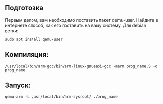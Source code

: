 ## Подготовка
Первым делом, вам необходимо поставить пакет qemu-user. Найдите в интернете
способ, как его поставить на вашу систему. Для debian ветки:
```
sudo apt install qemu-user
```

## Компиляция:
```
/usr/local/bin/arm-gcc/bin/arm-linux-gnueabi-gcc -marm prog_name.S -o prog_name
```

## Запуск:
```
qemu-arm -L /usr/local/bin/arm-sysroot/ ./prog_name
```
